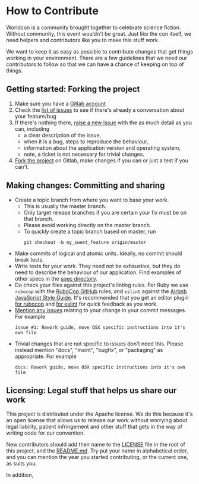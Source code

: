 # How to Contribute

Worldcon is a community brought together to celebrate science fiction. Without community, this event wouldn't be great.
Just like the con itself, we need helpers and contributors like you to make this stuff work.

We want to keep it as easy as possible to contribute changes that get things working in your environment. There are a
few guidelines that we need our contributors to follow so that we can have a chance of keeping on top of things.

## Getting started: Forking the project

1. Make sure you have a [Gitlab account](https://gitlab.com/users/sign_in#register-pane)
2. Check the [list of issues](https://gitlab.com/worldcon/2020-wellington/issues) to see if there's already a
   conversation about your feature/bug
3. If there's nothing there, [raise a new issue](https://gitlab.com/worldcon/2020-wellington/issues/new) with the
   as much detail as you can, including
    - a clear description of the issue,
    - when it is a bug, steps to reproduce the behaviour,
    - information about the  application version and operating system,
    - note, a ticket is not necessary for trivial changes.
4. [Fork the project](https://gitlab.com/worldcon/2020-wellington/forks/new) on Gitlab, make changes if you can or just
   a test if you can't.

## Making changes: Committing and sharing

* Create a topic branch from where you want to base your work.
    * This is usually the master branch.
    * Only target release branches if you are certain your fix must be on that branch.
    * Please avoid working directly on the master branch.
    * To quickly create a topic branch based on master, run
      ```
      git checkout -b my_sweet_feature origin/master
      ```
* Make commits of logical and atomic units. Ideally, no commit should break tests.
* Write tests for your work. They need not be exhaustive, but they do need to describe the behaviour of our application.
  Find examples of other specs in the [spec directory](spec).
* Do check your files against this project's linting rules.
  For Ruby we use `rubocop` with the [RuboCop GitHub](https://github.com/github/rubocop-github) rules,
  and `eslint` against the [Airbnb JavaScript Style Guide](https://github.com/airbnb/javascript).
  It's recommended that you get an editor plugin
  [for rubocop](https://docs.rubocop.org/en/latest/integration_with_other_tools/)
  and [for eslint](https://eslint.org/docs/user-guide/integrations)
  for quick feedback as you work.
* [Mention any issues](https://gitlab.com/worldcon/2020-wellington/issues) relating to your change in your commit
  messages. For example
  ```
  issue #1: Rework guide, move OSX specific instructions into it's own file
  ```
* Trivial changes that are not specific to issues don't need this. Please instead mention "docs", "maint", "bugfix", or
  "packaging" as appropriate. For example
  ```
  docs: Rework guide, move OSX specific instructions into it's own file
  ```

## Licensing: Legal stuff that helps us share our work

This project is distributed under the Apache license. We do this because it's an open license that allows us to release
our work without worrying about legal liability, patient infringement and other stuff that gets in the way of writing
code for our convention.

New contributors should add their name to the [LICENSE](LICENSE) file in the root of this project, and the
[README.md](README.md). Try put your name in alphabetical order, and you can mention the year you started contributing,
or the current one, as suits you.

In addition,
